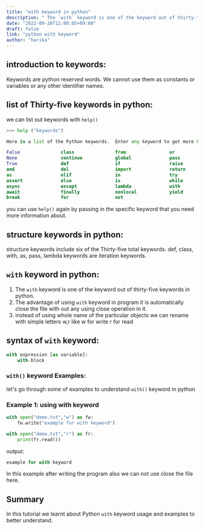 ```yaml
---
title: "with keyword in python"
description: " The `with` keyword is one of the keyword out of thirty-five keywords in python"
date: "2022-09-20T11:00:05+09:00"
draft: false
link: "python with keyword"
author: "harika"
---
```


## introduction to keywords:
Keywords are python reserved words.
We cannot use them as constants or variables or any other identifier names.

## list of Thirty-five keywords in python:
we can list out keywords with `help()` 
```python
>>> help ("keywords")

Here is a list of the Python keywords.  Enter any keyword to get more help.

False               class               from                or
None                continue            global              pass
True                def                 if                  raise
and                 del                 import              return
as                  elif                in                  try
assert              else                is                  while
async               except              lambda              with
await               finally             nonlocal            yield
break               for                 not                 
```

you can use `help()` again by passing in the specific keyword that you need more information about. 

## structure  keywords in python:
structure keywords include six of the Thirty-five  total keywords.
 def, class, with, as, pass, lambda keywords are iteration keywords.

## `with` keyword in python:

1. The `with` keyword is one of the keyword out of thirty-five keywords in python.
2. The advantage of using `with` keyword in program it is automatically close the file with out any using close operation in it.
3. instead of using whole name of the particular objects we can rename with simple letters w,r like
w for write
r for read
 
## syntax of `with` keyword:

```python
with expression [as variable]:
    with-block
```

### `with()` keyword Examples:

let's go through some of examples to understand `with()` keyword in python

### Example 1: using with keyword

```python
with open("demo.txt","w") as fw:
    fw.write("example for with keyword")

with open("demo.txt","r") as fr:
    print(fr.read())
```

output:

```python
example for with keyword
```
In this example after writing the program also we can not use close the file here.

## Summary
In this tutorial we learnt about Python `with` keyword usage and examples to better understand.